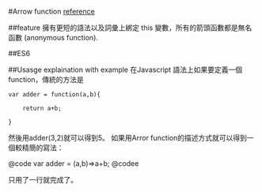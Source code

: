 #Arrow function
[reference](https://developer.mozilla.org/en/docs/Web/JavaScript/Reference/Functions/Arrow_functions)

##feature
擁有更短的語法以及詞彙上綁定 this 變數，所有的箭頭函數都是無名函數 (anonymous function).

##ES6

##Usasge explaination with example
在Javascript 語法上如果要定義一個function，傳統的方法是


    var adder = function(a,b){ 

        return a+b; 

    }



然後用adder(3,2)就可以得到5。
如果用Arror function的描述方式就可以得到一個較精簡的寫法：

@code
var adder = (a,b)=>a+b;
@codee

只用了一行就完成了。